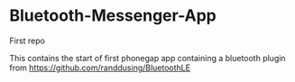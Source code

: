 Bluetooth-Messenger-App
=======================

First repo

This contains the start of first phonegap app containing a bluetooth plugin from https://github.com/randdusing/BluetoothLE
